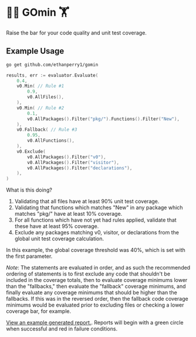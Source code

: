 # 🏋️‍♀️ GOmin 🏋️

Raise the bar for your code quality and unit test coverage.

## Example Usage

```sh
go get github.com/ethanperry1/gomin
```

```go
results, err := evaluator.Evaluate(
	0.4,
	v0.Min( // Rule #1
		0.9,
		v0.AllFiles(),
	),
	v0.Min( // Rule #2
		0.1,
		v0.AllPackages().Filter("pkg/").Functions().Filter("New"),
	),
	v0.Fallback( // Rule #3
		0.95,
		v0.AllFunctions(),
	),
	v0.Exclude(
		v0.AllPackages().Filter("v0"),
		v0.AllPackages().Filter("visitor"),
		v0.AllPackages().Filter("declarations"),
	),
)
```

What is this doing?
1. Validating that all files have at least 90% unit test coverage.
2. Validating that functions which matches "New" in any package which matches "pkg/" have at least 10% coverage.
3. For all functions which have not yet had rules applied, validate that these have at least 95% coverage.
4. Exclude any packages matching v0, visitor, or declarations from the global unit test coverage calculation.

In this example, the global coverage threshold was 40%, which is set with the first parameter.

_Note_: The statements are evaluated in order, and as such the recommended ordering of statements is to first exclude any code that shouldn't be included in the coverage totals, then to evaluate coverage minimums lower than the "fallbacks," then evaluate the "fallback" coverage minimums, and finally evaluate any coverage minimums that should be higher than the fallbacks. If this was in the reversed order, then the fallback code coverage minimums would be evaluated prior to excluding files or checking a lower coverage bar, for example.

[View an example generated report.](./coverage_report.md). Reports will begin with a green circle when successful and red in failure conditions.
